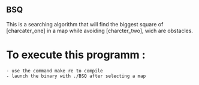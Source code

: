 ## BSQ

This is a searching algorithm that will find the biggest square of [charcater_one] in a map while avoiding  [charcter_two], wich are obstacles.

# **To execute this programm :**
    - use the command make re to compile
    - launch the binary with ./BSQ after selecting a map
